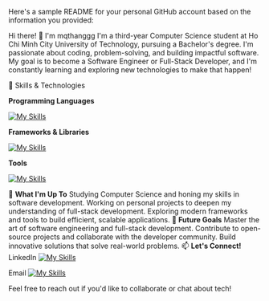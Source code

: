 Here's a sample README for your personal GitHub account based on the information you provided:

Hi there! 👋 I'm mqthanggg
I'm a third-year Computer Science student at Ho Chi Minh City University of Technology, pursuing a Bachelor's degree. I'm passionate about coding, problem-solving, and building impactful software. My goal is to become a Software Engineer or Full-Stack Developer, and I'm constantly learning and exploring new technologies to make that happen!

🔧 Skills & Technologies

**Programming Languages**

[![My Skills](https://skillicons.dev/icons?i=c,cpp,py,java,js,ts,html,css,php)](https://skillicons.dev)

**Frameworks & Libraries**

[![My Skills](https://skillicons.dev/icons?i=angular,vue,express,tailwind,bootstrap)](https://skillicons.dev)

**Tools**

[![My Skills](https://skillicons.dev/icons?i=git,github,docker)](https://skillicons.dev)

🌱 **What I'm Up To**
Studying Computer Science and honing my skills in software development.
Working on personal projects to deepen my understanding of full-stack development.
Exploring modern frameworks and tools to build efficient, scalable applications.
🎯 **Future Goals**
Master the art of software engineering and full-stack development.
Contribute to open-source projects and collaborate with the developer community.
Build innovative solutions that solve real-world problems.
📫 **Let's Connect!**
LinkedIn [![My Skills](https://skillicons.dev/icons?i=linkedin)](https://www.linkedin.com/in/th%C4%83ng-mai-qu%E1%BB%91c-7a8191358/)

Email [![My Skills](https://skillicons.dev/icons?i=gmail)](maiquocthang0304@gmail.com)

Feel free to reach out if you'd like to collaborate or chat about tech!
